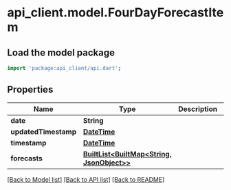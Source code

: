 # api_client.model.FourDayForecastItem

## Load the model package
```dart
import 'package:api_client/api.dart';
```

## Properties
Name | Type | Description | Notes
------------ | ------------- | ------------- | -------------
**date** | **String** |  | 
**updatedTimestamp** | [**DateTime**](DateTime.md) |  | 
**timestamp** | [**DateTime**](DateTime.md) |  | 
**forecasts** | [**BuiltList&lt;BuiltMap&lt;String, JsonObject&gt;&gt;**](BuiltMap.md) |  | 

[[Back to Model list]](../README.md#documentation-for-models) [[Back to API list]](../README.md#documentation-for-api-endpoints) [[Back to README]](../README.md)


